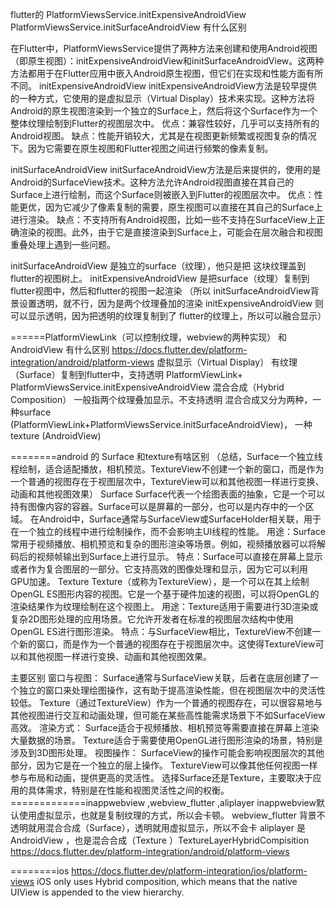 

flutter的   PlatformViewsService.initExpensiveAndroidView 
PlatformViewsService.initSurfaceAndroidView 有什么区别

在Flutter中，PlatformViewsService提供了两种方法来创建和使用Android视图（即原生视图）：initExpensiveAndroidView和initSurfaceAndroidView。这两种方法都用于在Flutter应用中嵌入Android原生视图，但它们在实现和性能方面有所不同。
initExpensiveAndroidView
   initExpensiveAndroidView方法是较早提供的一种方式，它使用的是虚拟显示（Virtual Display）技术来实现。这种方法将Android的原生视图渲染到一个独立的Surface上，然后将这个Surface作为一个整体纹理绘制到Flutter的视图层次中。
   优点：兼容性较好，几乎可以支持所有的Android视图。
   缺点：性能开销较大，尤其是在视图更新频繁或视图复杂的情况下。因为它需要在原生视图和Flutter视图之间进行频繁的像素复制。

initSurfaceAndroidView
initSurfaceAndroidView方法是后来提供的，使用的是Android的SurfaceView技术。这种方法允许Android视图直接在其自己的Surface上进行绘制，而这个Surface则被嵌入到Flutter的视图层次中。
优点：性能更优，因为它减少了像素复制的需要，原生视图可以直接在其自己的Surface上进行渲染。
缺点：不支持所有Android视图，比如一些不支持在SurfaceView上正确渲染的视图。此外，由于它是直接渲染到Surface上，可能会在层次融合和视图重叠处理上遇到一些问题。


initSurfaceAndroidView 是独立的surface（纹理），他只是把 这块纹理盖到flutter的视图树上。
initExpensiveAndroidView 是把surface（纹理）复制到 flutter视图中，然后和flutter的视图一起渲染
（所以 initSurfaceAndroidView背景设置透明，就不行，因为是两个纹理叠加的渲染
initExpensiveAndroidView 则可以显示透明，因为把透明的纹理复制到了 flutter的纹理上，所以可以融合显示）

======PlatformViewLink（可以控制纹理，webview的两种实现） 和 AndroidView 有什么区别
https://docs.flutter.dev/platform-integration/android/platform-views
虚拟显示（Virtual Display） 有纹理（Surface）复制到flutter中，支持透明
  PlatformViewLink+ PlatformViewsService.initExpensiveAndroidView
混合合成（Hybrid Composition） 一般指两个纹理叠加显示。不支持透明
 混合合成又分为两种，一种surface (PlatformViewLink+PlatformViewsService.initSurfaceAndroidView)，
 一种 texture (AndroidView)

========android 的 Surface 和texture有啥区别
（总结，Surface一个独立线程绘制，适合适配播放，相机预览。TextureView不创建一个新的窗口，而是作为一个普通的视图存在于视图层次中，TextureView可以和其他视图一样进行变换、动画和其他视图效果）
Surface
Surface代表一个绘图表面的抽象，它是一个可以持有图像内容的容器。Surface可以是屏幕的一部分，也可以是内存中的一个区域。
在Android中，Surface通常与SurfaceView或SurfaceHolder相关联，用于在一个独立的线程中进行绘制操作，而不会影响主UI线程的性能。
用途：Surface常用于视频播放、相机预览和复杂的图形渲染等场景。例如，视频播放器可以将解码后的视频帧输出到Surface上进行显示。
特点：Surface可以直接在屏幕上显示或者作为复合图层的一部分。它支持高效的图像处理和显示，因为它可以利用GPU加速。
Texture
Texture（或称为TextureView），是一个可以在其上绘制OpenGL ES图形内容的视图。它是一个基于硬件加速的视图，可以将OpenGL的渲染结果作为纹理绘制在这个视图上。
用途：Texture适用于需要进行3D渲染或复杂2D图形处理的应用场景。它允许开发者在标准的视图层次结构中使用OpenGL ES进行图形渲染。
特点：与SurfaceView相比，TextureView不创建一个新的窗口，而是作为一个普通的视图存在于视图层次中。这使得TextureView可以和其他视图一样进行变换、动画和其他视图效果。

主要区别
窗口与视图：
   Surface通常与SurfaceView关联，后者在底层创建了一个独立的窗口来处理绘图操作，这有助于提高渲染性能，但在视图层次中的灵活性较低。
   Texture（通过TextureView）作为一个普通的视图存在，可以很容易地与其他视图进行交互和动画处理，但可能在某些高性能需求场景下不如SurfaceView高效。
渲染方式：
   Surface适合于视频播放、相机预览等需要直接在屏幕上渲染大量数据的场景。
   Texture适合于需要使用OpenGL进行图形渲染的场景，特别是涉及到3D图形处理。
视图操作：
   SurfaceView的操作可能会影响视图层次的其他部分，因为它是在一个独立的层上操作。
   TextureView可以像其他任何视图一样参与布局和动画，提供更高的灵活性。
   选择Surface还是Texture，主要取决于应用的具体需求，特别是在性能和视图灵活性之间的权衡。
=============inappwebview ,webview_flutter ,aliplayer 
inappwebview默认使用虚拟显示，也就是复制纹理的方式，所以会卡顿。
webview_flutter 背景不透明就用混合合成（Surface），透明就用虚拟显示，所以不会卡
aliplayer 是AndroidView ，也是混合合成（Texture ）TextureLayerHybridCompisition
https://docs.flutter.dev/platform-integration/android/platform-views


========ios
https://docs.flutter.dev/platform-integration/ios/platform-views
iOS only uses Hybrid composition, which means that the native UIView is appended to the view hierarchy.














